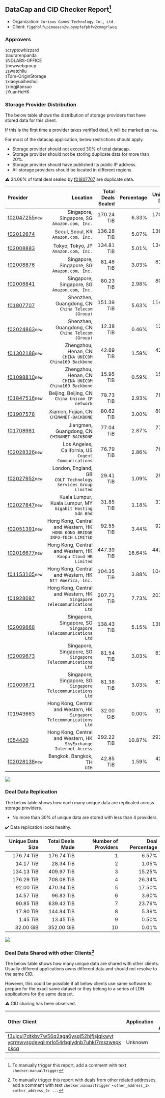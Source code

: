 ## DataCap and CID Checker Report[^1]
 - Organization: `Curious Games Technology Co., Ltd.`
 - Client: `f1gqhblfupimeeasn2vuoyopfefphfw2cmmgrlwuq`
### Approvers
`1`cryptowhizzard<br/>`1`laurarenpanda<br/>`1`NDLABS-OFFICE<br/>`1`newwebgroup<br/>`1`swatchliu<br/>`1`Tom-OriginStorage<br/>`1`xiaoyuaiheshui<br/>`1`xingjitansuo<br/>`1`YuanHeHK

### Storage Provider Distribution
The below table shows the distribution of storage providers that have stored data for this client.

If this is the first time a provider takes verified deal, it will be marked as `new`.

For most of the datacap application, below restrictions should apply.
 - Storage provider should not exceed 30% of total datacap.
 - Storage provider should not be storing duplicate data for more than 20%.
 - Storage provider should have published its public IP address.
 - All storage providers should be located in different regions.

⚠️ 24.06% of total deal sealed by [f01807707](https://filfox.info/en/address/f01807707) are duplicate data.

| Provider                                                    |                                                                    Location | Total Deals Sealed | Percentage | Unique Data | Duplicate Deals |
| :---------------------------------------------------------- | --------------------------------------------------------------------------: | -----------------: | ---------: | ----------: | --------------: |
| [f02047255](https://filfox.info/en/address/f02047255)`new`  |                             Singapore, Singapore, SG<br/>`Amazon.com, Inc.` |         170.24 TiB |      6.33% |  170.24 TiB |           0.00% |
| [f02012674](https://filfox.info/en/address/f02012674)       |                                     Seoul, Seoul, KR<br/>`Amazon.com, Inc.` |         136.28 TiB |      5.07% |  136.28 TiB |           0.00% |
| [f02008883](https://filfox.info/en/address/f02008883)       |                                     Tokyo, Tokyo, JP<br/>`Amazon.com, Inc.` |         134.81 TiB |      5.01% |  134.81 TiB |           0.00% |
| [f02008876](https://filfox.info/en/address/f02008876)       |                             Singapore, Singapore, SG<br/>`Amazon.com, Inc.` |          81.48 TiB |      3.03% |   81.48 TiB |           0.00% |
| [f02008841](https://filfox.info/en/address/f02008841)       |                             Singapore, Singapore, SG<br/>`Amazon.com, Inc.` |          80.23 TiB |      2.98% |   80.23 TiB |           0.00% |
| [f01807707](https://filfox.info/en/address/f01807707)       |                         Shenzhen, Guangdong, CN<br/>`China Telecom (Group)` |         151.39 TiB |      5.63% |  114.98 TiB |          24.06% |
| [f02024863](https://filfox.info/en/address/f02024863)`new`  |                         Shenzhen, Guangdong, CN<br/>`China Telecom (Group)` |          12.38 TiB |      0.46% |   12.38 TiB |           0.00% |
| [f01302188](https://filfox.info/en/address/f01302188)`new`  |                   Zhengzhou, Henan, CN<br/>`CHINA UNICOM China169 Backbone` |          42.69 TiB |      1.59% |   42.69 TiB |           0.00% |
| [f01098810](https://filfox.info/en/address/f01098810)`new`  |                   Zhengzhou, Henan, CN<br/>`CHINA UNICOM China169 Backbone` |          15.95 TiB |      0.59% |   15.89 TiB |           0.39% |
| [f01847516](https://filfox.info/en/address/f01847516)`new`  |                          Beijing, Beijing, CN<br/>`China Unicom IP network` |          78.73 TiB |      2.93% |   78.73 TiB |           0.00% |
| [f01907578](https://filfox.info/en/address/f01907578)       |                                  Xiamen, Fujian, CN<br/>`CHINANET-BACKBONE` |          80.62 TiB |      3.00% |   80.62 TiB |           0.00% |
| [f01708981](https://filfox.info/en/address/f01708981)       |                             Jiangmen, Guangdong, CN<br/>`CHINANET-BACKBONE` |          77.04 TiB |      2.87% |   77.04 TiB |           0.00% |
| [f02028326](https://filfox.info/en/address/f02028326)`new`  |                     Los Angeles, California, US<br/>`Cogent Communications` |          76.79 TiB |      2.86% |   76.79 TiB |           0.00% |
| [f02027952](https://filfox.info/en/address/f02027952)`new`  |            London, England, GB<br/>`COLT Technology Services Group Limited` |          29.41 TiB |      1.09% |   29.41 TiB |           0.00% |
| [f02027847](https://filfox.info/en/address/f02027847)`new`  |                Kuala Lumpur, Kuala Lumpur, MY<br/>`Gigabit Hosting Sdn Bhd` |          31.85 TiB |      1.18% |   31.85 TiB |           0.00% |
| [f02051391](https://filfox.info/en/address/f02051391)`new`  | Hong Kong, Central and Western, HK<br/>`HONG KONG BRIDGE INFO-TECH LIMITED` |          92.55 TiB |      3.44% |   92.55 TiB |           0.00% |
| [f02016677](https://filfox.info/en/address/f02016677)`new`  |             Hong Kong, Central and Western, HK<br/>`Kaopu Cloud HK Limited` |         447.39 TiB |     16.64% |  447.39 TiB |           0.00% |
| [f01153105](https://filfox.info/en/address/f01153105)`new`  |                  Hong Kong, Central and Western, HK<br/>`NTT America, Inc.` |         104.35 TiB |      3.88% |  104.35 TiB |           0.00% |
| [f01928097](https://filfox.info/en/address/f01928097)       |   Hong Kong, Central and Western, HK<br/>`Singapore Telecommunications Ltd` |         207.71 TiB |      7.73% |  207.71 TiB |           0.00% |
| [f02009668](https://filfox.info/en/address/f02009668)       |             Singapore, Singapore, SG<br/>`Singapore Telecommunications Ltd` |         138.43 TiB |      5.15% |  138.43 TiB |           0.00% |
| [f02009673](https://filfox.info/en/address/f02009673)       |             Singapore, Singapore, SG<br/>`Singapore Telecommunications Ltd` |          81.54 TiB |      3.03% |   81.54 TiB |           0.00% |
| [f02009671](https://filfox.info/en/address/f02009671)       |             Singapore, Singapore, SG<br/>`Singapore Telecommunications Ltd` |          81.38 TiB |      3.03% |   81.38 TiB |           0.00% |
| [f01943663](https://filfox.info/en/address/f01943663)       |   Hong Kong, Central and Western, HK<br/>`Singapore Telecommunications Ltd` |          32.00 GiB |      0.00% |   32.00 GiB |           0.00% |
| [f054420](https://filfox.info/en/address/f054420)           |        Hong Kong, Central and Western, HK<br/>`SkyExchange Internet Access` |         292.22 TiB |     10.87% |  292.22 TiB |           0.00% |
| [f02028138](https://filfox.info/en/address/f02028138)`new`  |                                              Bangkok, Bangkok, TH<br/>`UIH` |          42.85 TiB |      1.59% |   42.85 TiB |           0.00% |

<img src="https://raw.githubusercontent.com/data-preservation-programs/filplus-checker-assets/main/filecoin-project/filecoin-plus-large-datasets/issues/1088/1678949814262.png"/>

### Deal Data Replication
The below table shows how each many unique data are replicated across storage providers.

- No more than 30% of unique data are stored with less than 4 providers.

✔️ Data replication looks healthy.

| Unique Data Size | Total Deals Made | Number of Providers | Deal Percentage |
| ---------------: | ---------------: | ------------------: | --------------: |
|       176.74 TiB |       176.74 TiB |                   1 |           6.57% |
|        14.17 TiB |        28.34 TiB |                   2 |           1.05% |
|       134.13 TiB |       409.97 TiB |                   3 |          15.25% |
|       176.29 TiB |       708.08 TiB |                   4 |          26.34% |
|        92.00 TiB |       470.34 TiB |                   5 |          17.50% |
|        14.57 TiB |        96.83 TiB |                   6 |           3.60% |
|        90.85 TiB |       639.43 TiB |                   7 |          23.79% |
|        17.80 TiB |       144.84 TiB |                   8 |           5.39% |
|         1.45 TiB |        13.45 TiB |                   9 |           0.50% |
|        32.00 GiB |       352.00 GiB |                  10 |           0.01% |

<img src="https://raw.githubusercontent.com/data-preservation-programs/filplus-checker-assets/main/filecoin-project/filecoin-plus-large-datasets/issues/1088/1678949815127.png"/>

### Deal Data Shared with other Clients[^3]
The below table shows how many unique data are shared with other clients.
Usually different applications owns different data and should not resolve to the same CID.

However, this could be possible if all below clients use same software to prepare for the exact same dataset or they belong to a series of LDN applications for the same dataset.

⚠️ CID sharing has been observed.

| Other Client                                                                                                                                                                                                              | Application | Total Deals Affected | Unique CIDs | Approvers |
| :------------------------------------------------------------------------------------------------------------------------------------------------------------------------------------------------------------------------ | :---------- | -------------------: | ----------: | :-------- |
| [f3ujcuj7dtkbv7w56q2aga6ysgl52hjfjsjqlkwyt<br/>ycrmwvsgdevqiimrlo54rbglydnb7uhkl7mszwepk<br/>pkcq](https://filfox.info/en/address/f3ujcuj7dtkbv7w56q2aga6ysgl52hjfjsjqlkwytycrmwvsgdevqiimrlo54rbglydnb7uhkl7mszwepkpkcq) | Unknown     |            32.00 GiB |           1 | Unknown   |

[^1]: To manually trigger this report, add a comment with text `checker:manualTrigger`

[^2]: Deals from those addresses are combined into this report as they are specified with `checker:manualTrigger`

[^3]: To manually trigger this report with deals from other related addresses, add a comment with text `checker:manualTrigger <other_address_1> <other_address_2> ...`
